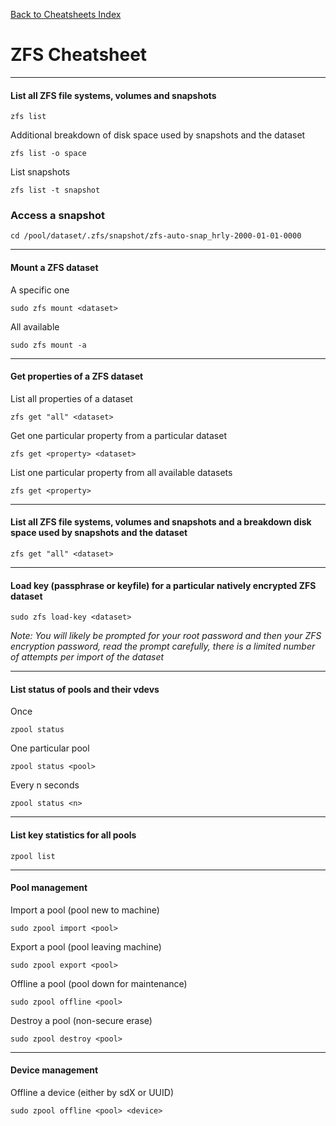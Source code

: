 [Back to Cheatsheets Index](README.md)
# ZFS Cheatsheet

---

#### List all ZFS file systems, volumes and snapshots

`zfs list`

Additional breakdown of disk space used by snapshots and the dataset  

`zfs list -o space`

List snapshots

`zfs list -t snapshot`

### Access a snapshot

`cd /pool/dataset/.zfs/snapshot/zfs-auto-snap_hrly-2000-01-01-0000`

---

#### Mount a ZFS dataset
A specific one

`sudo zfs mount <dataset>`

All available

`sudo zfs mount -a`

---

#### Get properties of a ZFS dataset 

List all properties of a dataset

`zfs get "all" <dataset>`

Get one particular property from a particular dataset

`zfs get <property> <dataset>`

List one particular property from all available datasets

`zfs get <property>`

---

#### List all ZFS file systems, volumes and snapshots and a breakdown disk space used by snapshots and the dataset  

`zfs get "all" <dataset>`

---

#### Load key (passphrase or keyfile) for a particular natively encrypted ZFS dataset

`sudo zfs load-key <dataset>`

_Note: You will likely be prompted for your root password and then your ZFS encryption password, read the prompt carefully, there is a limited number of attempts per import of the dataset_

---

#### List status of pools and their vdevs  

Once

`zpool status`

One particular pool

`zpool status <pool>`

Every n seconds

`zpool status <n>`

---


#### List key statistics for all pools  

`zpool list`

---

#### Pool management

Import a pool (pool new to machine)

`sudo zpool import <pool>`

Export a pool (pool leaving machine)

`sudo zpool export <pool>`

Offline a pool (pool down for maintenance)

`sudo zpool offline <pool>`

Destroy a pool (non-secure erase)

`sudo zpool destroy <pool>`

---

#### Device management

Offline a device (either by sdX or UUID)

`sudo zpool offline <pool> <device>`
